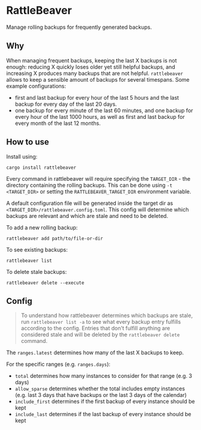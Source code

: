 # RattleBeaver

Manage rolling backups for frequently generated backups.

## Why

When managing frequent backups, keeping the last X backups is not enough: reducing X quickly loses older yet still helpful backups, and increasing X produces many backups that are not helpful. `rattlebeaver` allows to keep a sensible amount of backups for several timespans. Some example configurations:
* first and last backup for every hour of the last 5 hours and the last backup for every day of the last 20 days.
* one backup for every minute of the last 60 minutes, and one backup for every hour of the last 1000 hours, as well as first and last backup for every month of the last 12 months.

## How to use

Install using:
```
cargo install rattlebeaver
```

Every command in rattlebeaver will require specifying the `TARGET_DIR` - the directory containing the rolling backups. This can be done using `-t <TARGET_DIR>` or setting the `RATTLEBEAVER_TARGET_DIR` environment variable.

A default configuration file will be generated inside the target dir as `<TARGET_DIR>/rattlebeaver.config.toml`. This config will determine which backups are relevant and which are stale and need to be deleted.

To add a new rolling backup:
```
rattlebeaver add path/to/file-or-dir
```

To see existing backups:
```
rattlebeaver list
```

To delete stale backups:
```
rattlebeaver delete --execute
```

## Config

> To understand how rattlebeaver determines which backups are stale, run `rattlebeaver list -a` to see what every backup entry fulfills according to the config. Entries that don't fulfill anything are considered stale and will be deleted by the `rattlebeaver delete` command.

The `ranges.latest` determines how many of the last X backups to keep.

For the specific ranges (e.g. `ranges.days`):
* `total` determines how many instances to consider for that range (e.g. 3 days)
* `allow_sparse` determines whether the total includes empty instances (e.g. last 3 days that have backups or the last 3 days of the calendar)
* `include_first` determines if the first backup of every instance should be kept
* `include_last` determines if the last backup of every instance should be kept
